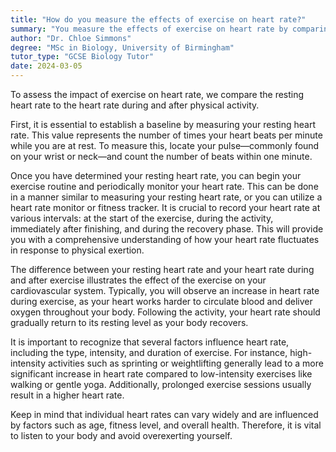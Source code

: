 ```yaml
---
title: "How do you measure the effects of exercise on heart rate?"
summary: "You measure the effects of exercise on heart rate by comparing resting heart rate to heart rate during and after exercise."
author: "Dr. Chloe Simmons"
degree: "MSc in Biology, University of Birmingham"
tutor_type: "GCSE Biology Tutor"
date: 2024-03-05
---
```


To assess the impact of exercise on heart rate, we compare the resting heart rate to the heart rate during and after physical activity.

First, it is essential to establish a baseline by measuring your resting heart rate. This value represents the number of times your heart beats per minute while you are at rest. To measure this, locate your pulse—commonly found on your wrist or neck—and count the number of beats within one minute.

Once you have determined your resting heart rate, you can begin your exercise routine and periodically monitor your heart rate. This can be done in a manner similar to measuring your resting heart rate, or you can utilize a heart rate monitor or fitness tracker. It is crucial to record your heart rate at various intervals: at the start of the exercise, during the activity, immediately after finishing, and during the recovery phase. This will provide you with a comprehensive understanding of how your heart rate fluctuates in response to physical exertion.

The difference between your resting heart rate and your heart rate during and after exercise illustrates the effect of the exercise on your cardiovascular system. Typically, you will observe an increase in heart rate during exercise, as your heart works harder to circulate blood and deliver oxygen throughout your body. Following the activity, your heart rate should gradually return to its resting level as your body recovers.

It is important to recognize that several factors influence heart rate, including the type, intensity, and duration of exercise. For instance, high-intensity activities such as sprinting or weightlifting generally lead to a more significant increase in heart rate compared to low-intensity exercises like walking or gentle yoga. Additionally, prolonged exercise sessions usually result in a higher heart rate.

Keep in mind that individual heart rates can vary widely and are influenced by factors such as age, fitness level, and overall health. Therefore, it is vital to listen to your body and avoid overexerting yourself.
    